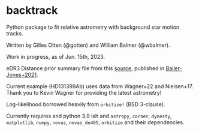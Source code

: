 # backtrack
Python package to fit relative astrometry with background star motion tracks.

Written by Gilles Otten (@gotten) and William Balmer (@wbalmer).

Work in progress, as of Jun. 15th, 2023.

eDR3 Distance prior summary file from this [source](https://arxiv.org/pdf/2012.05220.pdf), published in [Bailer-Jones+2021](https://arxiv.org/abs/2012.05220).

Current example (HD131399Ab) uses data from Wagner+22 and Nielsen+17. Thank you to Kevin Wagner for providing the latest astrometry!

Log-likelihood borrowed heavily from `orbitize!` (BSD 3-clause).

Currently requires and python 3.9 ish and `astropy`, `corner`, `dynesty`, `matplotlib`, `numpy`, `novas`, `novas_de405`, `orbitize` and their dependencies.
